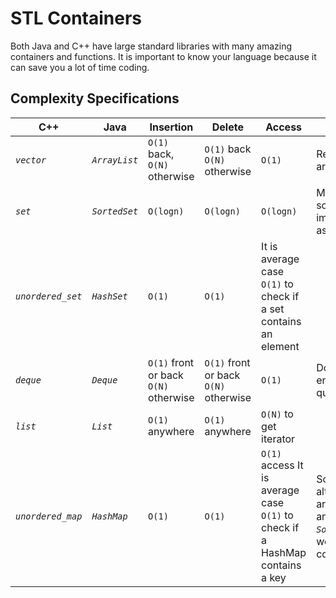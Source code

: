 # STL Containers
 
Both Java and C++ have large standard libraries with many amazing containers and functions. It is important to know your language because it can save you a lot of time coding.

## Complexity Specifications

| C++ | Java | Insertion | Delete | Access | Notes |
|---|---|---|---|---|---|
| *`vector`* | *`ArrayList`* | `O(1)` back, `O(N)` otherwise | `O(1)` back `O(N)` otherwise | `O(1)` | Resizable array |
| *`set`* | *`SortedSet`* | `O(logn)` | `O(logn)` | `O(logn)` | Maintains sorted order, implemented as BST |
| *`unordered_set`* | *`HashSet`* | `O(1)` | `O(1)` | It is average case `O(1)` to check if a set contains an element |
| *`deque`* | *`Deque`* | `O(1)` front or back `O(N)` otherwise | `O(1)` front or back `O(N)` otherwise | `O(1)` | Double ended queue |
| *`list`* | *`List`* | `O(1)` anywhere | `O(1)` anywhere | `O(N)` to get iterator |
| *`unordered_map`* | *`HashMap`* | `O(1)` | `O(1)` | `O(1)` access It is average case `O(1)` to check if a HashMap contains a key | Sorted alternatives are *`std::map`* and *`SortedMap`*, worse complexity |